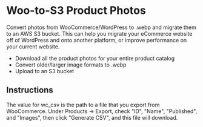 # Woo-to-S3 Product Photos
Convert photos from WooCommerce/WordPress to .webp and migrate them to an AWS S3 bucket. This can help you migrate your eCommerce website off of WordPress and onto another platform, or improve performance on your current website.
- Download all the product photos for your entire product catalog
- Convert older/larger image formats to .webp
- Upload to an S3 bucket

## Instructions
The value for wc_csv is the path to a file that you export from WooCommerce. Under Products -> Export, check "ID", "Name", "Published", and "Images", then click "Generate CSV", and this file will download.
